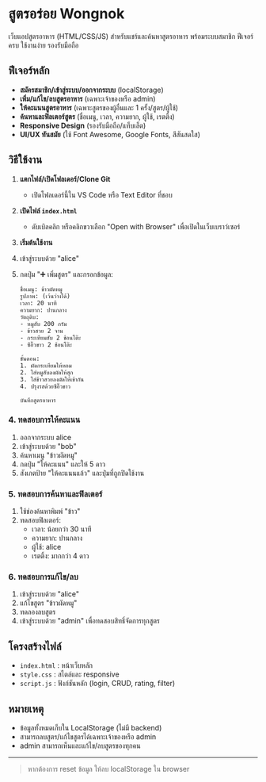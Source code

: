 # สูตรอร่อย Wongnok

เว็บแอปสูตรอาหาร (HTML/CSS/JS) สำหรับแชร์และค้นหาสูตรอาหาร พร้อมระบบสมาชิก ฟีเจอร์ครบ ใช้งานง่าย รองรับมือถือ

## ฟีเจอร์หลัก
- **สมัครสมาชิก/เข้าสู่ระบบ/ออกจากระบบ** (localStorage)
- **เพิ่ม/แก้ไข/ลบสูตรอาหาร** (เฉพาะเจ้าของหรือ admin)
- **ให้คะแนนสูตรอาหาร** (เฉพาะสูตรของผู้อื่นและ 1 ครั้ง/สูตร/ผู้ใช้)
- **ค้นหาและฟิลเตอร์สูตร** (ชื่อเมนู, เวลา, ความยาก, ผู้ใช้, เรตติ้ง)
- **Responsive Design** (รองรับมือถือ/แท็บเล็ต)
- **UI/UX ทันสมัย** (ใช้ Font Awesome, Google Fonts, สีสันสดใส)

## วิธีใช้งาน

1. **แตกไฟล์/เปิดโฟลเดอร์/Clone Git**
   - เปิดโฟลเดอร์นี้ใน VS Code หรือ Text Editor ที่ชอบ

2. **เปิดไฟล์ `index.html`**
   - ดับเบิลคลิก หรือคลิกขวาเลือก "Open with Browser" เพื่อเปิดในเว็บเบราว์เซอร์

3. **เริ่มต้นใช้งาน**
   
1. เข้าสู่ระบบด้วย "alice"
2. กดปุ่ม "➕ เพิ่มสูตร" และกรอกข้อมูล:
   ```
   ชื่อเมนู: ข้าวผัดหมู
   รูปภาพ: (เว้นว่างได้)
   เวลา: 20 นาที
   ความยาก: ปานกลาง
   วัตถุดิบ:
   - หมูสับ 200 กรัม
   - ข้าวสวย 2 จาน
   - กระเทียมสับ 2 ช้อนโต๊ะ
   - ซีอิ๊วขาว 2 ช้อนโต๊ะ
   
   ขั้นตอน:
   1. ผัดกระเทียมให้หอม
   2. ใส่หมูสับลงผัดให้สุก
   3. ใส่ข้าวสวยลงผัดให้เข้ากัน
   4. ปรุงรสด้วยซีอิ๊วขาว
   
   บันทึกสูตรอาหาร

### 4. ทดสอบการให้คะแนน
1. ออกจากระบบ alice
2. เข้าสู่ระบบด้วย "bob"
3. ค้นหาเมนู "ข้าวผัดหมู"
4. กดปุ่ม "ให้คะแนน" และให้ 5 ดาว
5. สังเกตป้าย "ให้คะแนนแล้ว" และปุ่มที่ถูกปิดใช้งาน

### 5. ทดสอบการค้นหาและฟิลเตอร์
1. ใช้ช่องค้นหาพิมพ์ "ข้าว"
2. ทดสอบฟิลเตอร์:
   - เวลา: น้อยกว่า 30 นาที
   - ความยาก: ปานกลาง
   - ผู้ใช้: alice
   - เรตติ้ง: มากกว่า 4 ดาว

### 6. ทดสอบการแก้ไข/ลบ
1. เข้าสู่ระบบด้วย "alice"
2. แก้ไขสูตร "ข้าวผัดหมู"
3. ทดลองลบสูตร
4. เข้าสู่ระบบด้วย "admin" เพื่อทดสอบสิทธิ์จัดการทุกสูตร

## โครงสร้างไฟล์
- `index.html` : หน้าเว็บหลัก
- `style.css`  : สไตล์และ responsive
- `script.js`  : ฟังก์ชันหลัก (login, CRUD, rating, filter)

## หมายเหตุ
- ข้อมูลทั้งหมดเก็บใน LocalStorage (ไม่มี backend)
- สามารถลบสูตร/แก้ไขสูตรได้เฉพาะเจ้าของหรือ admin
- admin สามารถเห็นและแก้ไข/ลบสูตรของทุกคน

---

> หากต้องการ reset ข้อมูล ให้ลบ localStorage ใน browser
